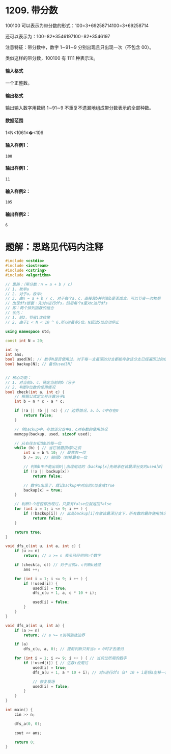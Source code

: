 # 1209. 带分数

100100 可以表示为带分数的形式：100=3+69258714100=3+69258714

还可以表示为：100=82+3546197100=82+3546197

注意特征：带分数中，数字 1∼91∼9 分别出现且只出现一次（不包含 00）。

类似这样的带分数，100100 有 1111 种表示法。

#### 输入格式

一个正整数。

#### 输出格式

输出输入数字用数码 1∼91∼9 不重复不遗漏地组成带分数表示的全部种数。

#### 数据范围

1≤N<1061≤�<106

#### 输入样例1：

```
100
```

#### 输出样例1：

```
11
```

#### 输入样例2：

```
105
```

#### 输出样例2：

```
6
```

# 题解：思路见代码内注释
```c++
#include <cstdio>
#include <iostream>
#include <cstring>
#include <algorithm>

// 思路：（带分数：n = a + b / c）
// 1. 枚举a
// 2. 对于a，枚举c
// 3. 由n = a + b / c, 对于每个a、c，直接算b并判断b是否成立。可以节省一次枚举
// 出现dfs嵌套：先对a进行dfs，然后每个a里对c进行dfs
// 即：两个排列函数的组合
// 优化：
// 1. 前2，节省1次枚举
// 2. 由于1 < N < 10 ^ 6,所以N最多5位。N超过5位自动停止

using namespace std;

const int N = 20;

int n;
int ans;
bool used[N]; // 数字N是否使用过，对于每一支最深的分支都能存放该分支已经遍历过的结果
bool backup[N]; // 备份used[N]


// 核心功能：
// 1. 对当前a、c，确定当前的b（分子
// 2. 判断9位数的使用情况
bool check(int a, int c) {
	// 根据公式定义并计算分子b
	int b = n * c - a * c;

	if (!a || !b || !c) { // 边界情况，a、b、c中存在0
		return false;
	}

	// 令backup中，存放该分支中a、c对各数的使用情况
	memcpy(backup, used, sizeof used);

	// 从右往左扣出b的每一位
	while (b) { // 当它被磨损成0之前
		int x = b % 10; // 最靠右一位
		b /= 10; // 缩短b（抛掉最右一位

		// 判断b中不能出现0||出现用过的（backup[x]先继承在该最深分支的used[N]（a、c中用过的数，然后上一步循环还会记录b中用过的数
		if (!x || backup[x])
			return false;

		// 数字x出现了，就让backup中对应的x位变成true
		backup[x] = true;
	}

	// 判断1~9是否都出现过，只要有false位就返回false
	for (int i = 1; i <= 9; i ++ ) {
		if (!backup[i]) // 此处backup[i]存放该最深分支下，所有数的最终使用情况
			return false;
	}

	return true;
}

void dfs_c(int u, int a, int c) {
	if (u >= n)
		return; // u >= n 表示已经用完n个数字

	if (check(a, c)) // 对于当前a、c判断b通过
		ans ++;

	for (int i = 1; i <= 9; i ++ ) {
		if (!used[i]) {
			used[i] = true;
			dfs_c(u + 1, a, c * 10 + i);

			used[i] = false;
		}
	}
}

void dfs_a(int u, int a) {
	if (a >= n)
		return; // a >= n说明到达边界

	if (a)
		dfs_c(u, a, 0); // 提前判断只有当a > 0时才去递归

	for (int i = 1; i <= 9; i ++ ) { // 当前位所用的数字
		if (!used[i]) { // 这数i没用过
			used[i] = true;
			dfs_a(u + 1, a * 10 + i); // 对a进行dfs（a* 10 + i是将a左移一位并在末尾加i

			// 恢复现场
			used[i] = false;
		}
	}
}

int main() {
	cin >> n;

	dfs_a(0, 0);

	cout << ans;

	return 0;
}
```